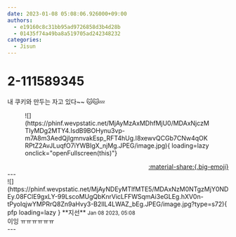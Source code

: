 ```yaml
---
date: 2023-01-08 05:08:06.926000+09:00
authors:
  - e19160c8c31bb95ad9726858d3b4d28b
  - 01435f74a49ba8a519705ad242348232
categories:
  - Jisun
---
```


# 2-111589345

<div class="post-container" markdown="1">
<div class="content-container md-sidebar__scrollwrap" markdown="1">

내 쿠키와 만두는 자고 있다~~ 🐱🐱💤
<figure markdown="1">
![](https://phinf.wevpstatic.net/MjAyMzAxMDhfMjU0/MDAxNjczMTIyMDg2MTY4.IsdB9BOHynu3vp-m7A8m3AedQjIgmnvakEsp_RFT4hUg.I8xewvQCGb7CNw4qOKRPtZ2AvJLuqfO7iYWBIgX_njMg.JPEG/image.jpg){ loading=lazy onclick="openFullscreen(this)"}
</figure>


</div>
</div>

<div style="text-align: right;" markdown="1">
<a href="https://weverse.io/fromis9/fanpost/2-111589345" style="text-align: right;">:material-share:{.big-emoji}</a>
</div>
---

<div class="comments-container md-sidebar__scrollwrap" markdown="1">
<div class="comment" markdown="1">
<div class='id-container' markdown="1">
![](https://phinf.wevpstatic.net/MjAyNDEyMTlfMTE5/MDAxNzM0NTgzMjY0NDEy.08FClE9gxLY-99LscoMUgQbKnrVicLFFWSqmAi3eGLEg.hXV0n-tPyoIqjwYMPRrQ8Zn9aHvy3-B2llL4LWAZ_bEg.JPEG/image.jpg?type=s72){ pfp loading=lazy }
**<span class="artist">지선</span>** <small>Jan 08 2023, 05:08</small><br>
</div>
<div class='comment-body' markdown="1">
이잉 ㅠㅠㅠㅠㅠㅠ
</div>
</div>
</div>
---

